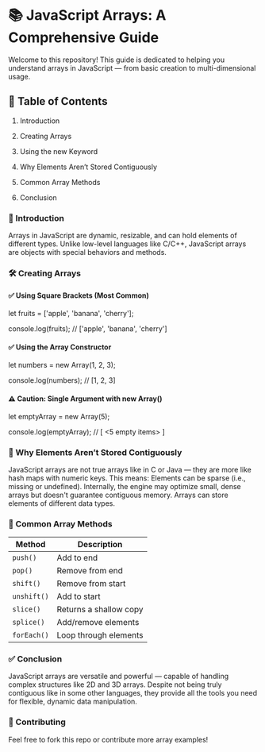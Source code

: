 # 📚 JavaScript Arrays: A Comprehensive Guide

Welcome to this repository! This guide is dedicated to helping you understand arrays in JavaScript — from basic creation to multi-dimensional usage.

## 📌 Table of Contents

1. Introduction

2. Creating Arrays

3. Using the new Keyword

4. Why Elements Aren’t Stored Contiguously

5. Common Array Methods

6. Conclusion

### 📖 Introduction

Arrays in JavaScript are dynamic, resizable, and can hold elements of different types.
Unlike low-level languages like C/C++, JavaScript arrays are objects with special behaviors and methods.


### 🛠️ Creating Arrays

#### ✅ Using Square Brackets (Most Common)

let fruits = ['apple', 'banana', 'cherry'];

console.log(fruits);           // ['apple', 'banana', 'cherry']


#### ✅ Using the Array Constructor

let numbers = new Array(1, 2, 3);

console.log(numbers);         // [1, 2, 3]


#### ⚠️ Caution: Single Argument with new Array()

let emptyArray = new Array(5); 

console.log(emptyArray);       // [ <5 empty items> ]


### 🧠 Why Elements Aren’t Stored Contiguously

JavaScript arrays are not true arrays like in C or Java — they are more like hash maps with numeric keys. This means:
Elements can be sparse (i.e., missing or undefined).
Internally, the engine may optimize small, dense arrays but doesn't guarantee contiguous memory.
Arrays can store elements of different data types.


### 🔧 Common Array Methods

| Method      | Description                  |
| ----------- | ---------------------------- |
| `push()`    | Add to end                   |
| `pop()`     | Remove from end              |
| `shift()`   | Remove from start            |
| `unshift()` | Add to start                 |
| `slice()`   | Returns a shallow copy       |
| `splice()`  | Add/remove elements          |
| `forEach()` | Loop through elements        |



### ✅ Conclusion

JavaScript arrays are versatile and powerful — capable of handling complex structures like 2D and 3D arrays. 
Despite not being truly contiguous like in some other languages, they provide all the tools you need for flexible, dynamic data manipulation.


### 🙌 Contributing

Feel free to fork this repo or contribute more array examples!
